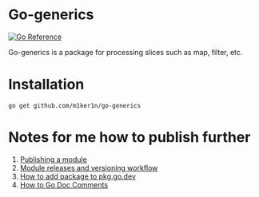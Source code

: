 # Go-generics

[![Go Reference](https://pkg.go.dev/badge/github.com/m1ker1n/go-generics.svg)](https://pkg.go.dev/github.com/m1ker1n/go-generics)

Go-generics is a package for processing slices such as map, filter, etc.

# Installation

```shell
go get github.com/m1ker1n/go-generics
```

# Notes for me how to publish further
 
1. [Publishing a module](https://go.dev/doc/modules/publishing)
2. [Module releases and versioning workflow](https://go.dev/doc/modules/release-workflow)
3. [How to add package to pkg.go.dev](https://pkg.go.dev/about)
4. [How to Go Doc Comments](https://go.dev/doc/comment)